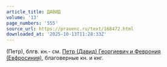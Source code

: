 ```yaml
---
article_title: ДАВИД
volume: '13'
page_numbers: '555'
source_url: https://pravenc.ru/text/168472.html
downloaded_at: '2025-10-13T11:28:33Z'
---
```


(Петр), блгв. кн.- см. [Петр (Давид) Георгиевич и Феврония (Евфросиния)](<https://pravenc.ru/text/Петр (Давид) Георгиевич и Феврония (Евфросиния).html>), благоверные кн. и кнг.
